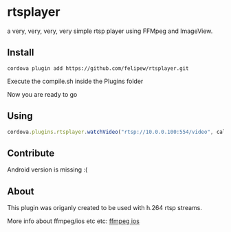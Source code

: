 # rtsplayer
a very, very, very, very simple rtsp player using FFMpeg and ImageView.


## Install

```cordova plugin add https://github.com/felipew/rtsplayer.git```

Execute the compile.sh inside the Plugins folder

Now you are ready to go

## Using

``` javascript
cordova.plugins.rtsplayer.watchVideo("rtsp://10.0.0.100:554/video", callbackSucces, callbackError);
```

## Contribute

Android version is missing :(


## About

This plugin was origanly created to be used with h.264 rtsp streams.


More info about ffmpeg/ios etc etc: [ffmpeg ios](http://www.cantgetnosleep.com/wordpress/?p=111)